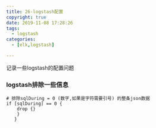 ```yaml
---
title: 26-logstash配置
copyright: true
date: 2019-11-08 17:28:26
tags:
  - logstash
categories:
  - [elk,logstash]

---
```

记录一些logstash的配置问题
<!-- more -->

### logstash排除一些信息
```
# 排除sqlDuring = 0 (数字,如果是字符需要引号) 的整条json数据
if [sqlDuring] == 0 {
    drop {}
    }
   }

```
